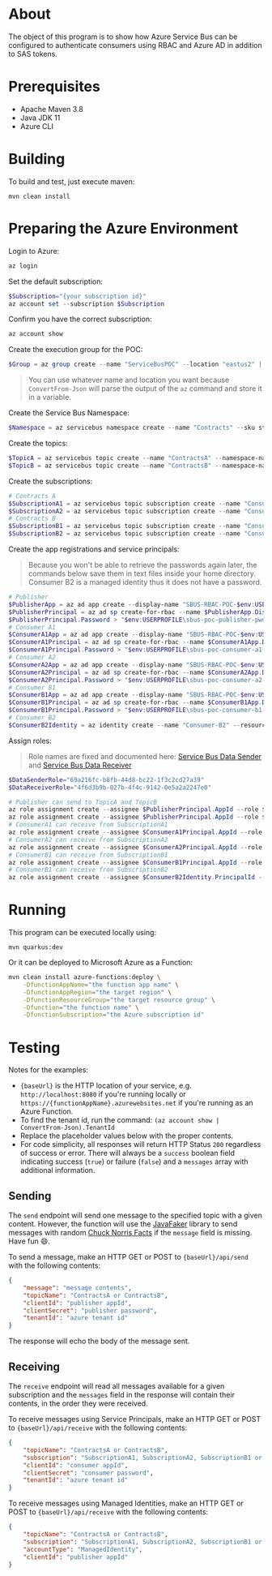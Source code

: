 # About

The object of this program is to show how Azure Service Bus can be configured to authenticate consumers using RBAC and Azure AD in addition to SAS tokens.

# Prerequisites

* Apache Maven 3.8
* Java JDK 11
* Azure CLI

# Building

To build and test, just execute maven:
```
mvn clean install
```

# Preparing the Azure Environment

Login to Azure:
```powershell
az login
```

Set the default subscription:
```powershell
$Subscription="{your subscription id}"
az account set --subscription $Subscription
```

Confirm you have the correct subscription:
```powershell
az account show
```

Create the execution group for the POC:
```powershell
$Group = az group create --name "ServiceBusPOC" --location "eastus2" | ConvertFrom-Json
```
> You can use whatever name and location you want because `ConvertFrom-Json` will parse the output of the `az` command and store it in a variable.

Create the Service Bus Namespace:
```powershell
$Namespace = az servicebus namespace create --name "Contracts" --sku standard --location $Group.Location --resource-group $Group.Name | ConvertFrom-Json
```

Create the topics:
```powershell
$TopicA = az servicebus topic create --name "ContractsA" --namespace-name $Namespace.Name --resource-group $Group.Name | ConvertFrom-Json
$TopicB = az servicebus topic create --name "ContractsB" --namespace-name $Namespace.Name --resource-group $Group.Name | ConvertFrom-Json
```

Create the subscriptions:
```powershell
# Contracts A
$SubscriptionA1 = az servicebus topic subscription create --name "ConsumerA1" --topic-name $TopicA.Name --namespace-name $Namespace.Name --resource-group $GroupName --max-delivery-count 1 | ConvertFrom-Json
$SubscriptionA2 = az servicebus topic subscription create --name "ConsumerA2" --topic-name $TopicA.Name --namespace-name $Namespace.Name --resource-group $GroupName --max-delivery-count 1 | ConvertFrom-Json
# Contracts B
$SubscriptionB1 = az servicebus topic subscription create --name "ConsumerB1" --topic-name $TopicB.Name --namespace-name $Namespace.Name --resource-group $GroupName --max-delivery-count 1 | ConvertFrom-Json
$SubscriptionB2 = az servicebus topic subscription create --name "ConsumerB2" --topic-name $TopicB.Name --namespace-name $Namespace.Name --resource-group $GroupName --max-delivery-count 1 | ConvertFrom-Json
```

Create the app registrations and service principals:
> Because you won't be able to retrieve the passwords again later, the commands below save them in text files inside your home directory.  
Consumer B2 is a managed identity thus it does not have a password.
```powershell
# Publisher
$PublisherApp = az ad app create --display-name "SBUS-RBAC-POC-$env:USERNAME-Contracts-Publisher" --available-to-other-tenants false | ConvertFrom-Json
$PublisherPrincipal = az ad sp create-for-rbac --name $PublisherApp.DisplayName --role Reader --scopes $Group.Id | ConvertFrom-Json
$PublisherPrincipal.Password > "$env:USERPROFILE\sbus-poc-publisher-pwd.txt"
# Consumer A1
$ConsumerA1App = az ad app create --display-name "SBUS-RBAC-POC-$env:USERNAME-Consumer-A1" --available-to-other-tenants false | ConvertFrom-Json
$ConsumerA1Principal = az ad sp create-for-rbac --name $ConsumerA1App.DisplayName --role Reader --scopes $Group.Id | ConvertFrom-Json
$ConsumerA1Principal.Password > "$env:USERPROFILE\sbus-poc-consumer-a1-pwd.txt"
# Consumer A2
$ConsumerA2App = az ad app create --display-name "SBUS-RBAC-POC-$env:USERNAME-Consumer-A2" --available-to-other-tenants false | ConvertFrom-Json
$ConsumerA2Principal = az ad sp create-for-rbac --name $ConsumerA2App.DisplayName --role Reader --scopes $Group.Id | ConvertFrom-Json
$ConsumerA2Principal.Password > "$env:USERPROFILE\sbus-poc-consumer-a2-pwd.txt"
# Consumer B1
$ConsumerB1App = az ad app create --display-name "SBUS-RBAC-POC-$env:USERNAME-Consumer-B1" --available-to-other-tenants false | ConvertFrom-Json
$ConsumerB1Principal = az ad sp create-for-rbac --name $ConsumerB1App.DisplayName --role Reader --scopes $Group.Id | ConvertFrom-Json
$ConsumerB1Principal.Password > "$env:USERPROFILE\sbus-poc-consumer-b1-pwd.txt"
# Consumer B2
$ConsumerB2Identity = az identity create --name "Consumer-B2" --resource-group $Group.Name | ConvertFrom-Json
```

Assign roles:
> Role names are fixed and documented here: [Service Bus Data Sender](https://docs.microsoft.com/en-us/azure/role-based-access-control/built-in-roles#azure-service-bus-data-sender) and [Service Bus Data Receiver](https://docs.microsoft.com/en-us/azure/role-based-access-control/built-in-roles#azure-service-bus-data-receiver)
```powershell
$DataSenderRole="69a216fc-b8fb-44d8-bc22-1f3c2cd27a39"
$DataReceiverRole="4f6d3b9b-027b-4f4c-9142-0e5a2a2247e0"

# Publisher can send to TopicA and TopicB
az role assignment create --assignee $PublisherPrincipal.AppId --role $DataSenderRole --scope $TopicA.Id
az role assignment create --assignee $PublisherPrincipal.AppId --role $DataSenderRole --scope $TopicB.Id
# ConsumerA1 can receive from SubscriptionA1
az role assignment create --assignee $ConsumerA1Principal.AppId --role $DataReceiverRole --scope $SubscriptionA1.Id
# ConsumerA2 can receive from SubscriptionA2
az role assignment create --assignee $ConsumerA2Principal.AppId --role $DataReceiverRole --scope $SubscriptionA2.Id
# ConsumerB1 can receive from SubscriptionB1
az role assignment create --assignee $ConsumerB1Principal.AppId --role $DataReceiverRole --scope $SubscriptionB1.Id
# ConsumerB1 can receive from SubscriptionB2
az role assignment create --assignee $ConsumerB2Identity.PrincipalId --role $DataReceiverRole --scope $SubscriptionB2.Id
```

# Running

This program can be executed locally using:

```
mvn quarkus:dev
```

Or it can be deployed to Microsoft Azure as a Function:
```bash
mvn clean install azure-functions:deploy \
    -DfunctionAppName="the function app name" \
    -DfunctionAppRegion="the target region" \
    -DfunctionResourceGroup="the target resource group" \
    -Dfunction="the function name" \
    -DfunctionSubscription="the Azure subscription id"
```

# Testing

Notes for the examples:
* `{baseUrl}` is the HTTP location of your service, e.g. `http://localhost:8080` if you're running locally or `https://{functionAppName}.azurewebsites.net` if you're running as an Azure Function.  
* To find the tenant id, run the command: `(az account show | ConvertFrom-Json).TenantId`  
* Replace the placeholder values below with the proper contents.
* For code simplicity, all responses will return HTTP Status `200` regardless of success or error. There will always be a `success` boolean field indicating success (`true`) or failure (`false`) and a `messages` array with additional information.


## Sending 

The `send` endpoint will send one message to the specified topic with a given content. However, the function will use the [JavaFaker](https://github.com/DiUS/java-faker) library to send messages with random [Chuck Norris Facts](https://en.wikipedia.org/wiki/Chuck_Norris_facts) if the `message` field is missing. Have fun 😄.

To send a message, make an HTTP GET or POST to `{baseUrl}/api/send` with the following contents:
```json
{
    "message": "message contents",
    "topicName": "ContractsA or ContractsB",
    "clientId": "publisher appId",
    "clientSecret": "publisher password",
    "tenantId": "azure tenant id"
}
```


The response will echo the body of the message sent.

## Receiving

The `receive` endpoint will read all messages available for a given subscription and the `messages` field in the response will contain their contents, in the order they were received.

To receive messages using Service Principals, make an HTTP GET or POST to `{baseUrl}/api/receive` with the following contents:
```json
{
    "topicName": "ContractsA or ContractsB",
    "subscription": "SubscriptionA1, SubscriptionA2, SubscriptionB1 or SubscriptionB2",
    "clientId": "consumer appId",
    "clientSecret": "consumer password",
    "tenantId": "azure tenant id"
}
```
To receive messages using Managed Identities, make an HTTP GET or POST to `{baseUrl}/api/receive` with the following contents:
```json
{
    "topicName": "ContractsA or ContractsB",
    "subscription": "SubscriptionA1, SubscriptionA2, SubscriptionB1 or SubscriptionB2",
    "accountType": "ManagedIdentity",
    "clientId": "publisher appId"
}
```